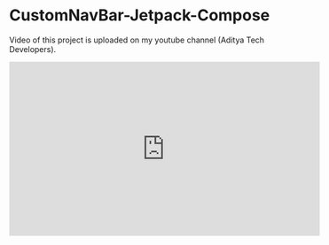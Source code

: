 # CustomNavBar-Jetpack-Compose
Video of this project is uploaded on my youtube channel (Aditya Tech Developers).

<iframe width="560" height="315" src="https://www.youtube.com/embed/6Q6DROsLDEI" title="YouTube video player" frameborder="0" allow="accelerometer; autoplay; clipboard-write; encrypted-media; gyroscope; picture-in-picture" allowfullscreen></iframe>

